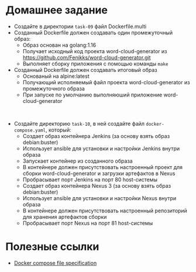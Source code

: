 # Домашнее задание

- Создайте в директории `task-09` файл Dockerfile.multi
- Созданный Dockerfile должен создавать один промежуточный образ:
  - Образ основан на golang:1.16
  - Получает исходный код проекта word-cloud-generator из https://github.com/Fenikks/word-cloud-generator.git
  - Выполняет сборку приложения с помощью команды `make`
- Созданный Dockerfile должен создавать итоговый образ 
  - Основаный на alpine:latest
  - Получающий исполняемый файл проекта word-cloud-generator из промежуточного образа
  - При запуске по умолчанию выполняюший приложение word-cloud-generator

&nbsp;
- Создайте директорию `task-10`, в ней создайте файл `docker-compose.yaml`, который:
  - Создает образ контейнера Jenkins (за основу взять образ debian:buster)
  - Использует ansible для установки и настройки Jenkins внутри образа
  - Запускает контейнер из созданного образа
  - В контейнере должен присутствовать настроенный проект для сборки word-cloud-generator и загрузки артефактов в Nexus
  - Пробрасывает порт Jenkins на порт 80 host-системы
  - Создает образ контейнера Nexus 3 (за основу взять образ debian:buster)
  - Использует ansible для установки и настройки Nexus внутри образа
  - В контейнере должен присутствовать настроенный репозиторий для хранения артефактов сборки
  - Пробрасывает порт Nexus на порт 81 host-системы

# Полезные ссылки
- [Docker compose file specification](https://docs.docker.com/compose/compose-file/compose-versioning/)
